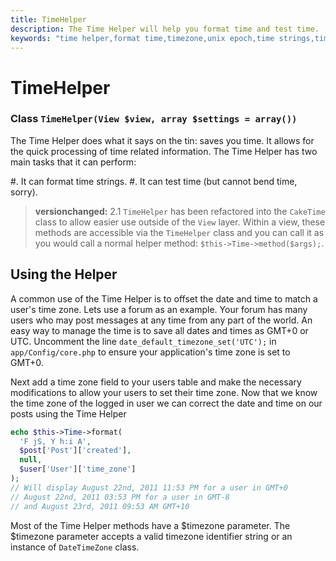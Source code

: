```yaml
---
title: TimeHelper
description: The Time Helper will help you format time and test time.
keywords: "time helper,format time,timezone,unix epoch,time strings,time zone offset,utc,gmt"
---
```


# TimeHelper

### Class `TimeHelper(View $view, array $settings = array())`

The Time Helper does what it says on the tin: saves you time. It
allows for the quick processing of time related information. The
Time Helper has two main tasks that it can perform:

#. It can format time strings.
#. It can test time (but cannot bend time, sorry).
> **versionchanged:** 2.1
`TimeHelper` has been refactored into the `CakeTime` class to allow
easier use outside of the `View` layer.
Within a view, these methods are accessible via the `TimeHelper`
   class and you can call it as you would call a normal helper method:
`$this->Time->method($args);`.

## Using the Helper

A common use of the Time Helper is to offset the date and time to match a
user's time zone. Lets use a forum as an example. Your forum has many users who
may post messages at any time from any part of the world. An easy way to
manage the time is to save all dates and times as GMT+0 or UTC. Uncomment the
line `date_default_timezone_set('UTC');` in `app/Config/core.php` to ensure
your application's time zone is set to GMT+0.

Next add a time zone field to your users table and make the necessary
modifications to allow your users to set their time zone. Now that we know
the time zone of the logged in user we can correct the date and time on our
posts using the Time Helper

```php
echo $this->Time->format(
  'F jS, Y h:i A',
  $post['Post']['created'],
  null,
  $user['User']['time_zone']
);
// Will display August 22nd, 2011 11:53 PM for a user in GMT+0
// August 22nd, 2011 03:53 PM for a user in GMT-8
// and August 23rd, 2011 09:53 AM GMT+10

```

Most of the Time Helper methods have a $timezone parameter. The $timezone parameter
accepts a valid timezone identifier string or an instance of `DateTimeZone` class.
<!--@include: ../../core-utility-libraries/time.md-->

